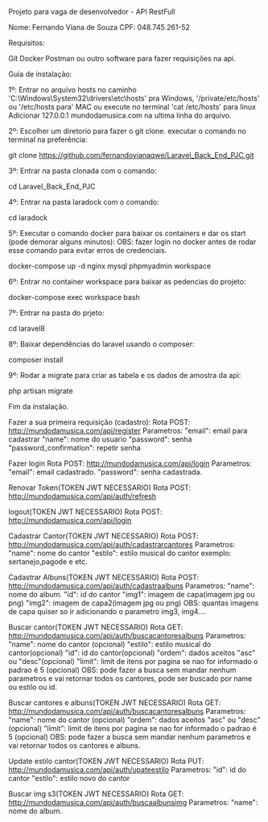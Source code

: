 Projeto para vaga de desenvolvedor - API RestFull

Nome: Fernando Viana de Souza
CPF: 048.745.261-52

Requisitos:

Git
Docker
Postman ou outro software para fazer requisições na api.

Guia de instalação:

1º: Entrar no arquivo hosts no caminho 'C:\Windows\System32\drivers\etc\hosts' pra Windows,  '/private/etc/hosts' ou '/etc/hosts para' MAC ou execute no terminal 'cat /etc/hosts' para linux 
Adicionar 127.0.0.1 mundodamusica.com na ultima linha do arquivo.

2º: Escolher um diretorio para fazer o git clone.
executar o comando no terminal na preferência:

git clone https://github.com/fernandovianaqwe/Laravel_Back_End_PJC.git

3º: Entrar na pasta clonada com o comando:

cd Laravel_Back_End_PJC

4º: Entrar na pasta laradock com o comando:

cd laradock

5º: Executar o comando docker para baixar os containers e dar os start (pode demorar alguns minutos):
OBS: fazer login no docker antes de rodar esse comando para evitar erros de credenciais. 

docker-compose up -d nginx mysql phpmyadmin workspace

6º: Entrar no container workspace para baixar as pedencias do projeto:

docker-compose exec workspace bash

7º: Entrar na pasta do prjeto:

cd laravel8

8º: Baixar dependências do laravel usando o composer:

composer install

9º: Rodar a migrate para criar as tabela e os dados de amostra da api:

php artisan migrate

Fim da instalação.

Fazer a sua primeira requisição (cadastro):
Rota POST: http://mundodamusica.com/api/register
Parametros:
"email": email para cadastrar
"name": nome do usuario
"password": senha 
"password_confirmation": repetir senha

Fazer login 
Rota POST: http://mundodamusica.com/api/login
Parametros:
"email": email cadastrado.
"password": senha cadastrada.

Renovar Token(TOKEN JWT NECESSARIO)
Rota POST: http://mundodamusica.com/api/auth/refresh

logout(TOKEN JWT NECESSARIO)
Rota POST: http://mundodamusica.com/api/login


Cadastrar Cantor(TOKEN JWT NECESSARIO)
Rota POST: http://mundodamusica.com/api/auth/cadastrarcantores
Parametros:
"name": nome do cantor
"estilo": estilo musical do cantor exemplo: sertanejo,pagode e etc.

Cadastrar Albuns(TOKEN JWT NECESSARIO)
Rota POST: http://mundodamusica.com/api/auth/cadastraalbuns
Parametros:
"name": nome do album.
"id": id do cantor
"img1": imagem de capa(imagem jpg ou png)
"img2": imagem de capa2(imagem jpg ou png)
OBS: quantas imagens de capa quiser so ir adicionando o parametro img3, img4....

Buscar cantor(TOKEN JWT NECESSARIO)
Rota GET: http://mundodamusica.com/api/auth/buscacantoresalbuns
Parametros:
"name": nome do cantor (opcional)
"estilo": estilo musical do cantor(opcional)
"id": id do cantor(opcional)
"ordem": dados aceitos "asc" ou "desc"(opcional)
"limit": limit de itens por pagina se nao for informado o padrao é 5 (opcional)
OBS: pode fazer a busca sem mandar nenhum parametros e vai retornar todos os cantores,
pode ser buscado por name ou estilo ou id.

Buscar cantores e albuns(TOKEN JWT NECESSARIO)
Rota GET: http://mundodamusica.com/api/auth/buscacantoresalbuns
Parametros:
"name": nome do cantor (opcional)
"ordem": dados aceitos "asc" ou "desc"(opcional)
"limit": limit de itens por pagina se nao for informado o padrao é 5 (opcional)
OBS: pode fazer a busca sem mandar nenhum parametros e vai retornar todos os cantores e albuns.

Update estilo cantor(TOKEN JWT NECESSARIO)
Rota PUT: http://mundodamusica.com/api/auth/upateestilo
Parametros:
"id": id do cantor
"estilo": estilo novo do cantor 

Buscar img s3(TOKEN JWT NECESSARIO)
Rota GET: http://mundodamusica.com/api/auth/buscaalbunsimg
Parametros:
"name": nome do album.